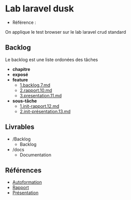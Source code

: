 # Lab laravel dusk 

- Référence :   

On applique le test browser sur le lab laravel crud standard 

## Backlog 

Le backlog est une liste ordonées des tâches 

- **chapitre** 
- **exposé** 
- **feature** 
  - [1.backlog.7.md](./Backlog/feature/1.backlog.7.md) 
  - [2.rapport.10.md](./Backlog/feature/2.rapport.10.md) 
  - [3.presentation.11.md](./Backlog/feature/3.presentation.11.md) 
- **sous-tâche** 
  - [1.init-rapport.12.md](./Backlog/sous-tâche/1.init-rapport.12.md) 
  - [2.init-présentation.13.md](./Backlog/sous-tâche/2.init-présentation.13.md) 
## Livrables 

 

- /Backlog 
  - Backlog 
- /docs 
  - Documentation 
## Références 

 

- [Autoformation](#) 
- [Rapport](http://labs-web.github.io/lab-laravel-dusk/)
- [Présentation](http://labs-web.github.io/lab-laravel-dusk/presentation.html)

